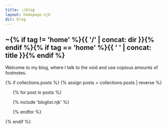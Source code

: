 ```yaml
---
title: ~/blog
layout: homepage.njk
dir: blog
---
```


<section class="content">

# ~{% if tag != 'home' %}{{ '/' | concat: dir }}{% endif %}{% if tag == 'home' %}{{ ' ' | concat: title }}{% endif %}

Welcome to my blog, where I talk to the void and use copious amounts of footnotes.

{% if collections.posts %}
{% assign posts = collections.posts | reverse %}

  <ul class="blog-list">
{% for post in posts %}

{% include 'bloglist.njk' %}

{% endfor %}

  </ul>
</section>
{% endif %}
